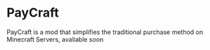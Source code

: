# PayCraft
PayCraft is a mod that simplifies the traditional purchase method on Minecraft Servers, avaliable soon
